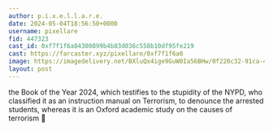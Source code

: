 ```yaml
---
author: p.i.x.e.l.l.a.r.e.
date: 2024-05-04T18:56:50+0000
username: pixellare
fid: 447323
cast_id: 0xf7f1f6a04300899b4b83d036c558b10df95fe219
cast: https://farcaster.xyz/pixellare/0xf7f1f6a0
image: https://imagedelivery.net/BXluQx4ige9GuW0Ia56BHw/0f220c32-91ca-4767-c32e-6d9ca1e38d00/original
layout: post
---
```


the Book of the Year 2024, which testifies to the stupidity of the NYPD, who classified it as an instruction manual on Terrorism, to denounce the arrested students, whereas it is an Oxford academic study on the causes of terrorism
🤌

<img src='https://imagedelivery.net/BXluQx4ige9GuW0Ia56BHw/0f220c32-91ca-4767-c32e-6d9ca1e38d00/original' alt='' referrerpolicy='no-referrer'/>
